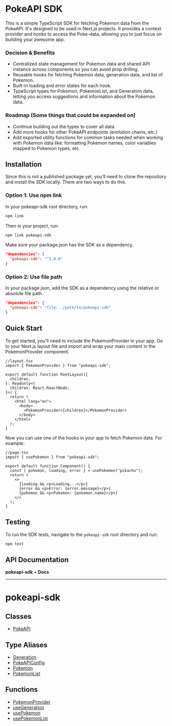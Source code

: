 # PokeAPI SDK

This is a simple TypeScript SDK for fetching Pokemon data from the PokeAPI. It's designed to be used in Next.js projects. It provides a context provider and hooks to access the Poke-data, allowing you to just focus on building your awesome app.

### Decision & Benefits

- Centralized state management for Pokemon data and shared API instance across components so you can avoid prop drilling.
- Reusable hooks for fetching Pokemon data, generation data, and list of Pokemon.
- Built-in loading and error states for each hook.
- TypeScript types for Pokemon, PokemonList, and Generation data, letting you access suggestions and information about the Pokemon data.

### Roadmap (Some things that could be expanded on)

- Continue building out the types to cover all data.
- Add more hooks for other PokeAPI endpoints (evolution chains, etc.)
- Add exported utility functions for common tasks needed when working with Pokemon data like: formatting Pokemon names, color variables mapped to Pokemon types, etc.

## Installation

Since this is not a published package yet, you'll need to clone the repository and install the SDK locally. There are two ways to do this.

### Option 1: Use npm link

In your pokeapi-sdk root directory, run:

```bash
npm link
```

Then in your project, run:

```bash
npm link pokeapi-sdk
```

Make sure your package.json has the SDK as a dependency.

```json
"dependencies": {
  "pokeapi-sdk": "^1.0.0"
}
```

### Option 2: Use file path

In your package.json, add the SDK as a dependency using the relative or absolute file path.

```json
"dependencies": {
  "pokeapi-sdk": "file:../path/to/pokeapi-sdk"
}
```

## Quick Start

To get started, you'll need to include the PokemonProvider in your app. Go to your Next.js layout file and import and wrap your main content in the PokemonProvider component.

```tsx
//layout.tsx
import { PokemonProvider } from "pokeapi-sdk";

export default function RootLayout({
  children,
}: Readonly<{
  children: React.ReactNode;
}>) {
  return (
    <html lang="en">
      <body>
        <PokemonProvider>{children}</PokemonProvider>
      </body>
    </html>
  );
}
```

Now you can use one of the hooks in your app to fetch Pokemon data. For example:

```tsx
//page.tsx
import { usePokemon } from "pokeapi-sdk";

export default function Component() {
  const { pokemon, loading, error } = usePokemon("pikachu");
  return (
    <>
      {loading && <p>Loading...</p>}
      {error && <p>Error: {error.message}</p>}
      {pokemon && <p>Pokemon: {pokemon.name}</p>}
    </>
  );
}
```

## Testing

To run the SDK tests, navigate to the `pokeapi-sdk` root directory and run:

```bash
npm test
```

## API Documentation

<!-- API_DOCS_START -->

**pokeapi-sdk** • **Docs**

---

# pokeapi-sdk

## Classes

- [PokeAPI](docs/classes/PokeAPI.md)

## Type Aliases

- [Generation](docs/type-aliases/Generation.md)
- [PokeAPIConfig](docs/type-aliases/PokeAPIConfig.md)
- [Pokemon](docs/type-aliases/Pokemon.md)
- [PokemonList](docs/type-aliases/PokemonList.md)

## Functions

- [PokemonProvider](docs/functions/PokemonProvider.md)
- [useGeneration](docs/functions/useGeneration.md)
- [usePokemon](docs/functions/usePokemon.md)
- [usePokemonList](docs/functions/usePokemonList.md)

<!-- API_DOCS_END -->
